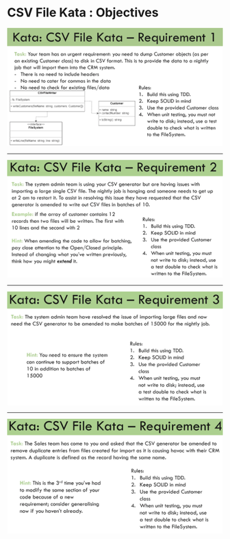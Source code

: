 # CSV File Kata : Objectives 


![Picture](/public/csv-file-kata.png 'CSV File Writer')

---

![Picture](/public/csv-file-kata-2.png 'CSV File Writer')

---

![Picture](/public/csv-file-kata-3.png 'CSV File Writer')

---

![Picture](/public/csv-file-kata-4.png 'CSV File Writer')

  